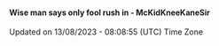 #### Wise man says only fool rush in - McKidKneeKaneSir
Updated on 13/08/2023 - 08:08:55 (UTC) Time Zone
